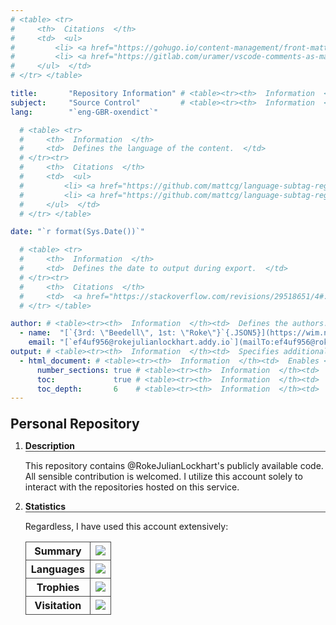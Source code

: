 ```yaml
---
# <table> <tr>
#     <th>  Citations  </th>
#     <td>  <ul>
#         <li> <a href="https://gohugo.io/content-management/front-matter/#fields:~:text=a%20Page%20object.-,description,-(string)%20Conceptually%20different">                    Hugo Documentation </a> </li>
#         <li> <a href="https://gitlab.com/uramer/vscode-comments-as-markdown/-/issues/5#:~:text=there's%20no%20option%20to%20render%20the%20code%20in%20markdown%20frontmatter."> Visual Studio Code Markdown Comment Extension YAML Preamble Render Request </a> </li>
#     </ul>  </td>
# </tr> </table>

title:       "Repository Information" # <table><tr><th>  Information  </th><td>  Defines the title of the content, because `<h1>`/`#` in the content doesn't affect the metadata.  </td></tr></table>
subject:     "Source Control"         # <table><tr><th>  Information  </th><td>  Defines the subject of the content.  </td></tr></table>
lang:        "`eng-GBR-oxendict`"

  # <table> <tr>
  #     <th>  Information  </th>
  #     <td>  Defines the language of the content.  </td>
  # </tr><tr>
  #     <th>  Citations  </th>
  #     <td>  <ul>
  #         <li> <a href="https://github.com/mattcg/language-subtag-registry/blob/1e7d67e7f9646f47f0766a04b08522f7df59e932/data/json/registry.json#L334-L336:~:text=%22-,English,-%22">                            IANA Language Subtag Registry entry for English </a> </li>
  #         <li> <a href="https://github.com/mattcg/language-subtag-registry/blob/1e7d67e7f9646f47f0766a04b08522f7df59e932/data/json/registry.json#L76371-L76373:~:text=Oxford%20English%20Dictionary%20spelling"> IANA Language Subtag Registry entry for Oxford English Dictionary spelling </a> </li>
  #     </ul>  </td>
  # </tr> </table>

date: "`r format(Sys.Date())`"

  # <table> <tr>
  #     <th>  Information  </th>
  #     <td>  Defines the date to output during export.  </td>
  # </tr><tr>
  #     <th>  Citations  </th>
  #     <td>  <a href="https://stackoverflow.com/revisions/29518651/4#:~:text=tm%20%3C-%20as,the%20%22extended%20format%22"> StackOverflow </a>  </td>
  # </tr> </table>

author: # <table><tr><th>  Information  </th><td>  Defines the authors.  </td></tr></table>
  - name:  "[`{3rd: \"Beedell\", 1st: \"Roke\"}`{.JSON5}](https://wim.nl.tab.digital/apps/contacts/All%20contacts/e1f2ec5c-074e-4875-ac62-53ff24770ffa~contacts#:~:text=First-name-,Middle%20names,Surname,-Suffix)" # <table><tr><th>  Information  </th><td>  Defines the name of the author.  </td></tr></table>
    email: "[`ef4uf956@rokejulianlockhart.addy.io`](mailTo:ef4uf956@rokejulianlockhart.addy.io)"                                                                                                                     # <table><tr><th>  Citation  </th><td>  <a href="https://app.addy.io/aliases/4c7718c1-0f47-429d-a6e5-235c15c68285/edit#:~:text=to%20your%20alias-,ef4uf956%40rokejulianlockhart.addy.io,-https%3A%2F%2Fgithub.com"> Addy.IO </a>  </td></tr></table>
output: # <table><tr><th>  Information  </th><td>  Specifies additional document output formats in Pandoc.  </td></tr></table>
  - html_document: # <table><tr><th>  Information  </th><td>  Enables <code>.HTML</code> document output in Pandoc.  </td></tr></table>
      number_sections: true # <table><tr><th>  Information  </th><td>  Numbers sections at each table header.  </td></tr></table>
      toc:             true # <table><tr><th>  Information  </th><td>  <code>true</code> enables the table of contents.  </td></tr></table>
      toc_depth:       6    # <table><tr><th>  Information  </th><td>  6 is the maximum.  </td></tr></table>
---
```


<!DOCTYPE Markdown>
<meta charset="UTF-8">

<style>
	:is(h1) {
		font-size: 1.5em;
	}
	:is(h1, h2, h3, h4, h5, h6, th) { margin-top: 1em; }
	:is(h2, h3, h4, h5, h6, th) {
		border-bottom: 1px solid #484848; /* <table><tr><th>  Citation  </th><td>  <a href="https://stackoverflow.com/revisions/16073356/1#:~:text=h1%20%7B%20border%2Dbottom:%201px%20solid%20black%20%7D"> StackOverflow </a>  </td></tr></table> */
		font-weight: bold;
		font-size: inherit;
	}
	:is(th, td) {
		border: 1px solid #484848!important;
		border-collapse: collapse;
	}
	details > summary:first-of-type { list-style-type: none; }
</style>

# Personal Repository

1.	<details open> <summary> <h2> Description </h2> </summary>
	
	This repository contains @RokeJulianLockhart's publicly available code. All sensible contribution is welcomed. I utilize this account solely to interact with the repositories hosted on this service.

1.	<details open> <summary> <h2> Statistics </h2> </summary>

	Regardless, I have used this account extensively:

	<table><tr>
		<th> Summary </th>
		<td> <img src="https://github-readme-stats.vercel.app/api?username=rokejulianlockhart&theme=transparent&hide_border=true&include_all_commits=true&count_private=true"> </td>
	</tr><tr>
		<th> Languages </th>
		<td> <img src="https://github-readme-stats.vercel.app/api/top-langs/?username=RokeJulianLockhart&theme=transparent&hide_border=true&include_all_commits=false&count_private=false&layout=compact"> </td>
	</tr><tr>
		<th> Trophies </th>
		<td> <img src="https://github-profile-trophy.vercel.app/?username=RokeJulianLockhart&theme=default&no-frame=false&no-bg=false&margin-w=4"> </td> <!-- <table><tr><th> Information </th><td> <a href="https://github.com/anuraghazra/github-readme-stats/issues/3613#issue-2100699842"> GitHub FR </a> </td></tr></table> -->
	</tr><tr>
		<th> Visitation </th>
		<td> <a href="https://visitcount.itsvg.in"> <img src="https://visitcount.itsvg.in/api?id=RokeJulianLockhart&label=Profile%20Views&color=12&icon=0&pretty=false"> </a> <!-- <table><tr><th> Citation </th><td> <a href="https://stackoverflow.com/revisions/3311065/1#:~:text=So%20any%20tags%20that%20you%20have%20with%20/%3E%20must%20be%20changed%20to%20remove%20the%20forward%20slash%20to%20be%20HTML%20conformant."> GitHub ReadMe Statistics Addition Request </a> </td></tr></table> -->
		</td> <!--
			<table><tr><th> Information </th>
			<td> <ol>
				<li> <a href="https://github.com/anuraghazra/github-readme-stats/issues/3614#issue-2100703035"> GitHub ReadMe Statistics Addition Request </a> </li>
				<li> <a href="https://github.com/VishwaGauravIn/visit-count-pro/issues/8#issue-2106166210"> 1st-Party Request for Transparency </a> </li>
			</ol> </td>
			</tr></table> 
		-->
	</tr></table>

